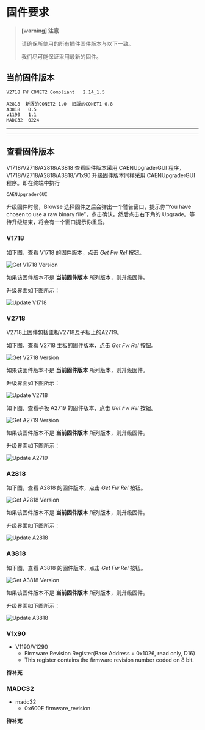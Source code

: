 <!-- Firmware.md --- 
;; 
;; Description: 
;; Author: Hongyi Wu(吴鸿毅)
;; Email: wuhongyi@qq.com 
;; Created: 一 12月  3 10:26:33 2018 (+0800)
;; Last-Updated: 三 12月  5 20:52:51 2018 (+0800)
;;           By: Hongyi Wu(吴鸿毅)
;;     Update #: 9
;; URL: http://wuhongyi.cn -->

# 固件要求

<!-- toc -->

> **[warning] 注意**
>
> 请确保所使用的所有插件固件版本与以下一致。
>
> 我们尽可能保证采用最新的固件。



## 当前固件版本

```text
V2718 FW CONET2 Compliant 	2.14_1.5    

A2818  新版的CONET2 1.0  旧版的CONET1 0.8
A3818   0.5
v1190   1.1
MADC32  0224
```




----






----

## 查看固件版本

V1718/V2718/A2818/A3818 查看固件版本采用 CAENUpgraderGUI 程序，V1718/V2718/A2818/A3818/V1x90 升级固件版本同样采用 CAENUpgraderGUI 程序。即在终端中执行

```bash
CAENUpgraderGUI
```

升级固件时候，Browse 选择固件之后会弹出一个警告窗口，提示你“You have chosen to use a raw binary file”，点击确认，然后点击右下角的 Upgrade。等待升级结束，将会有一个窗口提示你重启。


### V1718

如下图，查看 V1718 的固件版本，点击 *Get Fw Rel* 按钮。

![Get V1718 Version](/img/V1718GetVersion.png)

如果该固件版本不是 **当前固件版本** 所列版本，则升级固件。

升级界面如下图所示：

![Update V1718](/img/V1718UpdateVersion.png)



### V2718

V2718上固件包括主板V2718及子板上的A2719。

如下图，查看 V2718 主板的固件版本，点击 *Get Fw Rel* 按钮。

![Get V2718 Version](/img/V2718GetVersion.png)

如果该固件版本不是 **当前固件版本** 所列版本，则升级固件。


升级界面如下图所示：

![Update V2718](/img/V2718UpdateVersion.png)


如下图，查看子板 A2719 的固件版本，点击 *Get Fw Rel* 按钮。

![Get A2719 Version](/img/A2719GetVersion.png)

如果该固件版本不是 **当前固件版本** 所列版本，则升级固件。

升级界面如下图所示：

![Update A2719](/img/A2719UpdateVersion.png)

### A2818

如下图，查看 A2818 的固件版本，点击 *Get Fw Rel* 按钮。

![Get A2818 Version](/img/A2818GetVersion.png)

如果该固件版本不是 **当前固件版本** 所列版本，则升级固件。

升级界面如下图所示：

![Update A2818](/img/A2818UpdateVersion.png)


### A3818

如下图，查看 A3818 的固件版本，点击 *Get Fw Rel* 按钮。

![Get A3818 Version](/img/A3818GetVersion.png)

如果该固件版本不是 **当前固件版本** 所列版本，则升级固件。

升级界面如下图所示：

![Update A3818](/img/A3818UpdateVersion.png)


### V1x90

- V1190/V1290
	- Firmware Revision Register(Base Address + 0x1026, read only, D16) 
	- This register contains the firmware revision number coded on 8 bit. 

**待补充**


### MADC32

- madc32
	- 0x600E firmware_revision 
	
**待补充**



<!-- Firmware.md ends here -->
